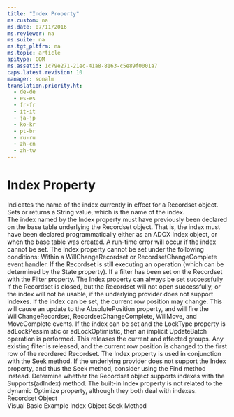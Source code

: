 ```yaml
---
title: "Index Property"
ms.custom: na
ms.date: 07/11/2016
ms.reviewer: na
ms.suite: na
ms.tgt_pltfrm: na
ms.topic: article
apitype: COM
ms.assetid: 1c79e271-21ec-41a8-8163-c5e89f0001a7
caps.latest.revision: 10
manager: sonalm
translation.priority.ht: 
  - de-de
  - es-es
  - fr-fr
  - it-it
  - ja-jp
  - ko-kr
  - pt-br
  - ru-ru
  - zh-cn
  - zh-tw
---
```

# Index Property
<?xml version="1.0" encoding="utf-8"?>
<developerReferenceWithoutSyntaxDocument xmlns="http://ddue.schemas.microsoft.com/authoring/2003/5" xmlns:xlink="http://www.w3.org/1999/xlink" xmlns:xsi="http://www.w3.org/2001/XMLSchema-instance" xsi:schemaLocation="http://ddue.schemas.microsoft.com/authoring/2003/5 http://dduestorage.blob.core.windows.net/ddueschema/developer.xsd">
  <introduction>
    <para>Indicates the name of the index currently in effect for a <legacyLink xlink:href="ede1415f-c3df-4cc5-a05b-2576b2b84b60">Recordset</legacyLink> object.</para>
  </introduction>
  <section>
    <title>Settings and Return Values</title>
    <content>
      <para>Sets or returns a <languageKeyword>String</languageKeyword> value, which is the name of the index.</para>
    </content>
  </section>
  <languageReferenceRemarks>
    <content>
      <para>The index named by the <unmanagedCodeEntityReference>Index</unmanagedCodeEntityReference> property must have previously been declared on the base table underlying the <unmanagedCodeEntityReference>Recordset</unmanagedCodeEntityReference> object. That is, the index must have been declared programmatically either as an ADOX <legacyLink xlink:href="6b9578c0-bc94-46b9-b801-c18e14b04b31">Index</legacyLink> object, or when the base table was created.</para>
      <para>A run-time error will occur if the index cannot be set. The <unmanagedCodeEntityReference>Index</unmanagedCodeEntityReference> property cannot be set under the following conditions:  </para>
      <list class="bullet">
        <listItem>
          <para>Within a <legacyLink xlink:href="d5d44659-e0d9-46d9-a297-99c43555082f">WillChangeRecordset</legacyLink> or <legacyBold>RecordsetChangeComplete</legacyBold> event handler.</para>
        </listItem>
        <listItem>
          <para>If the <unmanagedCodeEntityReference>Recordset</unmanagedCodeEntityReference> is still executing an operation (which can be determined by the <legacyLink xlink:href="0b993bac-2653-40b1-bcbb-5b57b6aae2bf">State</legacyLink> property).</para>
        </listItem>
        <listItem>
          <para>If a filter has been set on the <unmanagedCodeEntityReference>Recordset</unmanagedCodeEntityReference> with the <legacyLink xlink:href="80263a7a-5d21-45d1-84fc-34b7a9be4c22">Filter</legacyLink> property.</para>
        </listItem>
      </list>
      <para>The <unmanagedCodeEntityReference>Index</unmanagedCodeEntityReference> property can always be set successfully if the <unmanagedCodeEntityReference>Recordset</unmanagedCodeEntityReference> is closed, but the <unmanagedCodeEntityReference>Recordset</unmanagedCodeEntityReference> will not open successfully, or the index will not be usable, if the underlying provider does not support indexes.</para>
      <para>If the index can be set, the current row position may change. This will cause an update to the <legacyLink xlink:href="79f8ee5e-fc70-46d8-8c29-ebf943c66592">AbsolutePosition</legacyLink> property, and will fire the <legacyBold>WillChangeRecordset</legacyBold>, <legacyBold>RecordsetChangeComplete</legacyBold>, <legacyLink xlink:href="1a3d1042-4f30-4526-a0c7-853c242496db">WillMove</legacyLink>, and <legacyLink xlink:href="1a3d1042-4f30-4526-a0c7-853c242496db">MoveComplete</legacyLink> events.</para>
      <para>If the index can be set and the <legacyLink xlink:href="9920c14e-033a-4de1-8149-0ce9737a3246">LockType</legacyLink> property is <legacyBold>adLockPessimistic</legacyBold> or <legacyBold>adLockOptimistic</legacyBold>, then an implicit <legacyLink xlink:href="23f9314c-b027-4a51-aeae-50caa2977740">UpdateBatch</legacyLink> operation is performed. This releases the current and affected groups. Any existing filter is released, and the current row position is changed to the first row of the reordered <unmanagedCodeEntityReference>Recordset</unmanagedCodeEntityReference>.</para>
      <para>The <unmanagedCodeEntityReference>Index</unmanagedCodeEntityReference> property is used in conjunction with the <legacyLink xlink:href="129293d2-19d3-4940-bf64-483ee72fb4a1">Seek</legacyLink> method. If the underlying provider does not support the <unmanagedCodeEntityReference>Index</unmanagedCodeEntityReference> property, and thus the <unmanagedCodeEntityReference>Seek</unmanagedCodeEntityReference> method, consider using the <legacyLink xlink:href="55c9810a-d8ca-46c2-a9dc-80e7ee7aa188">Find</legacyLink> method instead. Determine whether the <unmanagedCodeEntityReference>Recordset</unmanagedCodeEntityReference> object supports indexes with the <legacyLink xlink:href="298fc41c-0b55-42fc-b373-c5133b4da6a5">Supports</legacyLink><legacyBold>(adIndex)</legacyBold> method.</para>
      <para>The built-in <unmanagedCodeEntityReference>Index</unmanagedCodeEntityReference> property is not related to the dynamic <legacyLink xlink:href="a491c4ce-2b04-4c84-be83-3846bde8d16b">Optimize</legacyLink> property, although they both deal with indexes.</para>
    </content>
  </languageReferenceRemarks>
  <section>
    <title>Applies To</title>
    <content>
      <para>
        <link xlink:href="ede1415f-c3df-4cc5-a05b-2576b2b84b60">Recordset Object</link>
      </para>
    </content>
  </section>
  <relatedTopics>
<link xlink:href="337c9eda-9ddf-49ac-94d3-b33114ba6224">Visual Basic Example</link>
<link xlink:href="6b9578c0-bc94-46b9-b801-c18e14b04b31">Index Object</link>
<link xlink:href="129293d2-19d3-4940-bf64-483ee72fb4a1">Seek Method</link>
</relatedTopics>
</developerReferenceWithoutSyntaxDocument>